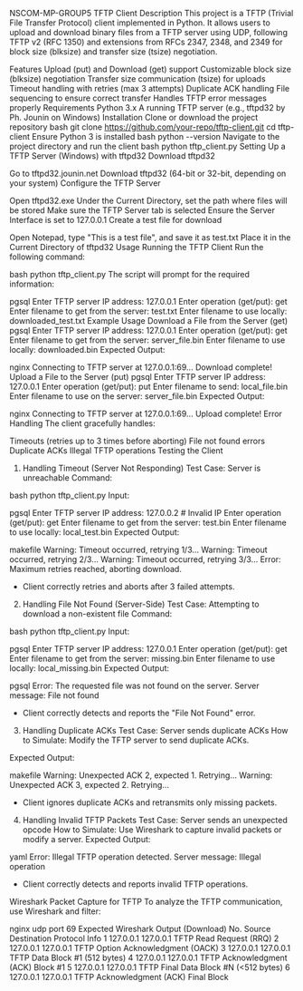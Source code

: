 NSCOM-MP-GROUP5
TFTP Client
Description
This project is a TFTP (Trivial File Transfer Protocol) client implemented in Python. It allows users to upload and download binary files from a TFTP server using UDP, following TFTP v2 (RFC 1350) and extensions from RFCs 2347, 2348, and 2349 for block size (blksize) and transfer size (tsize) negotiation.

Features
Upload (put) and Download (get) support
Customizable block size (blksize) negotiation
Transfer size communication (tsize) for uploads
Timeout handling with retries (max 3 attempts)
Duplicate ACK handling
File sequencing to ensure correct transfer
Handles TFTP error messages properly
Requirements
Python 3.x
A running TFTP server (e.g., tftpd32 by Ph. Jounin on Windows)
Installation
Clone or download the project repository
bash
git clone https://github.com/your-repo/tftp-client.git
cd tftp-client
Ensure Python 3 is installed
bash
python --version
Navigate to the project directory and run the client
bash
python tftp_client.py
Setting Up a TFTP Server (Windows) with tftpd32
Download tftpd32

Go to tftpd32.jounin.net
Download tftpd32 (64-bit or 32-bit, depending on your system)
Configure the TFTP Server

Open tftpd32.exe
Under the Current Directory, set the path where files will be stored
Make sure the TFTP Server tab is selected
Ensure the Server Interface is set to 127.0.0.1
Create a test file for download

Open Notepad, type "This is a test file", and save it as test.txt
Place it in the Current Directory of tftpd32
Usage
Running the TFTP Client
Run the following command:

bash
python tftp_client.py
The script will prompt for the required information:

pgsql
Enter TFTP server IP address: 127.0.0.1
Enter operation (get/put): get
Enter filename to get from the server: test.txt
Enter filename to use locally: downloaded_test.txt
Example Usage
Download a File from the Server (get)
pgsql
Enter TFTP server IP address: 127.0.0.1
Enter operation (get/put): get
Enter filename to get from the server: server_file.bin
Enter filename to use locally: downloaded.bin
Expected Output:

nginx
Connecting to TFTP server at 127.0.0.1:69...
Download complete!
Upload a File to the Server (put)
pgsql
Enter TFTP server IP address: 127.0.0.1
Enter operation (get/put): put
Enter filename to send: local_file.bin
Enter filename to use on the server: server_file.bin
Expected Output:

nginx
Connecting to TFTP server at 127.0.0.1:69...
Upload complete!
Error Handling
The client gracefully handles:

Timeouts (retries up to 3 times before aborting)
File not found errors
Duplicate ACKs
Illegal TFTP operations
Testing the Client
1. Handling Timeout (Server Not Responding)
Test Case: Server is unreachable
Command:

bash
python tftp_client.py
Input:

pgsql
Enter TFTP server IP address: 127.0.0.2  # Invalid IP
Enter operation (get/put): get
Enter filename to get from the server: test.bin
Enter filename to use locally: local_test.bin
Expected Output:

makefile
Warning: Timeout occurred, retrying 1/3...
Warning: Timeout occurred, retrying 2/3...
Warning: Timeout occurred, retrying 3/3...
Error: Maximum retries reached, aborting download.
- Client correctly retries and aborts after 3 failed attempts.

2. Handling File Not Found (Server-Side)
Test Case: Attempting to download a non-existent file
Command:

bash
python tftp_client.py
Input:

pgsql
Enter TFTP server IP address: 127.0.0.1
Enter operation (get/put): get
Enter filename to get from the server: missing.bin
Enter filename to use locally: local_missing.bin
Expected Output:

pgsql
Error: The requested file was not found on the server.
Server message: File not found
- Client correctly detects and reports the "File Not Found" error.

3. Handling Duplicate ACKs
Test Case: Server sends duplicate ACKs
How to Simulate: Modify the TFTP server to send duplicate ACKs.

Expected Output:

makefile
Warning: Unexpected ACK 2, expected 1. Retrying...
Warning: Unexpected ACK 3, expected 2. Retrying...
- Client ignores duplicate ACKs and retransmits only missing packets.

4. Handling Invalid TFTP Packets
Test Case: Server sends an unexpected opcode
How to Simulate: Use Wireshark to capture invalid packets or modify a server.
Expected Output:

yaml
Error: Illegal TFTP operation detected.
Server message: Illegal operation
- Client correctly detects and reports invalid TFTP operations.

Wireshark Packet Capture for TFTP
To analyze the TFTP communication, use Wireshark and filter:

nginx
udp port 69
Expected Wireshark Output (Download)
No.	Source	Destination	Protocol	Info
1	127.0.0.1	127.0.0.1	TFTP	Read Request (RRQ)
2	127.0.0.1	127.0.0.1	TFTP	Option Acknowledgment (OACK)
3	127.0.0.1	127.0.0.1	TFTP	Data Block #1 (512 bytes)
4	127.0.0.1	127.0.0.1	TFTP	Acknowledgment (ACK) Block #1
5	127.0.0.1	127.0.0.1	TFTP	Final Data Block #N (<512 bytes)
6	127.0.0.1	127.0.0.1	TFTP	Acknowledgment (ACK) Final Block
